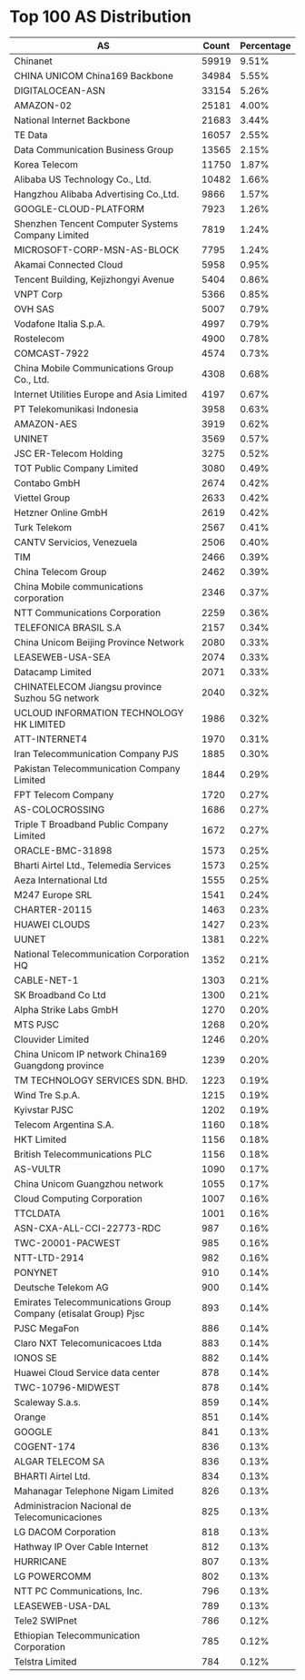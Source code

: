 # Top 100 AS Distribution
| AS | Count | Percentage |
|----|----|----|
| Chinanet | 59919 | 9.51% |
| CHINA UNICOM China169 Backbone | 34984 | 5.55% |
| DIGITALOCEAN-ASN | 33154 | 5.26% |
| AMAZON-02 | 25181 | 4.00% |
| National Internet Backbone | 21683 | 3.44% |
| TE Data | 16057 | 2.55% |
| Data Communication Business Group | 13565 | 2.15% |
| Korea Telecom | 11750 | 1.87% |
| Alibaba US Technology Co., Ltd. | 10482 | 1.66% |
| Hangzhou Alibaba Advertising Co.,Ltd. | 9866 | 1.57% |
| GOOGLE-CLOUD-PLATFORM | 7923 | 1.26% |
| Shenzhen Tencent Computer Systems Company Limited | 7819 | 1.24% |
| MICROSOFT-CORP-MSN-AS-BLOCK | 7795 | 1.24% |
| Akamai Connected Cloud | 5958 | 0.95% |
| Tencent Building, Kejizhongyi Avenue | 5404 | 0.86% |
| VNPT Corp | 5366 | 0.85% |
| OVH SAS | 5007 | 0.79% |
| Vodafone Italia S.p.A. | 4997 | 0.79% |
| Rostelecom | 4900 | 0.78% |
| COMCAST-7922 | 4574 | 0.73% |
| China Mobile Communications Group Co., Ltd. | 4308 | 0.68% |
| Internet Utilities Europe and Asia Limited | 4197 | 0.67% |
| PT Telekomunikasi Indonesia | 3958 | 0.63% |
| AMAZON-AES | 3919 | 0.62% |
| UNINET | 3569 | 0.57% |
| JSC ER-Telecom Holding | 3275 | 0.52% |
| TOT Public Company Limited | 3080 | 0.49% |
| Contabo GmbH | 2674 | 0.42% |
| Viettel Group | 2633 | 0.42% |
| Hetzner Online GmbH | 2619 | 0.42% |
| Turk Telekom | 2567 | 0.41% |
| CANTV Servicios, Venezuela | 2506 | 0.40% |
| TIM | 2466 | 0.39% |
| China Telecom Group | 2462 | 0.39% |
| China Mobile communications corporation | 2346 | 0.37% |
| NTT Communications Corporation | 2259 | 0.36% |
| TELEFONICA BRASIL S.A | 2157 | 0.34% |
| China Unicom Beijing Province Network | 2080 | 0.33% |
| LEASEWEB-USA-SEA | 2074 | 0.33% |
| Datacamp Limited | 2071 | 0.33% |
| CHINATELECOM Jiangsu province Suzhou 5G network | 2040 | 0.32% |
| UCLOUD INFORMATION TECHNOLOGY HK LIMITED | 1986 | 0.32% |
| ATT-INTERNET4 | 1970 | 0.31% |
| Iran Telecommunication Company PJS | 1885 | 0.30% |
| Pakistan Telecommunication Company Limited | 1844 | 0.29% |
| FPT Telecom Company | 1720 | 0.27% |
| AS-COLOCROSSING | 1686 | 0.27% |
| Triple T Broadband Public Company Limited | 1672 | 0.27% |
| ORACLE-BMC-31898 | 1573 | 0.25% |
| Bharti Airtel Ltd., Telemedia Services | 1573 | 0.25% |
| Aeza International Ltd | 1555 | 0.25% |
| M247 Europe SRL | 1541 | 0.24% |
| CHARTER-20115 | 1463 | 0.23% |
| HUAWEI CLOUDS | 1427 | 0.23% |
| UUNET | 1381 | 0.22% |
| National Telecommunication Corporation HQ | 1352 | 0.21% |
| CABLE-NET-1 | 1303 | 0.21% |
| SK Broadband Co Ltd | 1300 | 0.21% |
| Alpha Strike Labs GmbH | 1270 | 0.20% |
| MTS PJSC | 1268 | 0.20% |
| Clouvider Limited | 1246 | 0.20% |
| China Unicom IP network China169 Guangdong province | 1239 | 0.20% |
| TM TECHNOLOGY SERVICES SDN. BHD. | 1223 | 0.19% |
| Wind Tre S.p.A. | 1215 | 0.19% |
| Kyivstar PJSC | 1202 | 0.19% |
| Telecom Argentina S.A. | 1160 | 0.18% |
| HKT Limited | 1156 | 0.18% |
| British Telecommunications PLC | 1156 | 0.18% |
| AS-VULTR | 1090 | 0.17% |
| China Unicom Guangzhou network | 1055 | 0.17% |
| Cloud Computing Corporation | 1007 | 0.16% |
| TTCLDATA | 1001 | 0.16% |
| ASN-CXA-ALL-CCI-22773-RDC | 987 | 0.16% |
| TWC-20001-PACWEST | 985 | 0.16% |
| NTT-LTD-2914 | 982 | 0.16% |
| PONYNET | 910 | 0.14% |
| Deutsche Telekom AG | 900 | 0.14% |
| Emirates Telecommunications Group Company (etisalat Group) Pjsc | 893 | 0.14% |
| PJSC MegaFon | 886 | 0.14% |
| Claro NXT Telecomunicacoes Ltda | 883 | 0.14% |
| IONOS SE | 882 | 0.14% |
| Huawei Cloud Service data center | 878 | 0.14% |
| TWC-10796-MIDWEST | 878 | 0.14% |
| Scaleway S.a.s. | 859 | 0.14% |
| Orange | 851 | 0.14% |
| GOOGLE | 841 | 0.13% |
| COGENT-174 | 836 | 0.13% |
| ALGAR TELECOM SA | 836 | 0.13% |
| BHARTI Airtel Ltd. | 834 | 0.13% |
| Mahanagar Telephone Nigam Limited | 826 | 0.13% |
| Administracion Nacional de Telecomunicaciones | 825 | 0.13% |
| LG DACOM Corporation | 818 | 0.13% |
| Hathway IP Over Cable Internet | 812 | 0.13% |
| HURRICANE | 807 | 0.13% |
| LG POWERCOMM | 802 | 0.13% |
| NTT PC Communications, Inc. | 796 | 0.13% |
| LEASEWEB-USA-DAL | 789 | 0.13% |
| Tele2 SWIPnet | 786 | 0.12% |
| Ethiopian Telecommunication Corporation | 785 | 0.12% |
| Telstra Limited | 784 | 0.12% |
